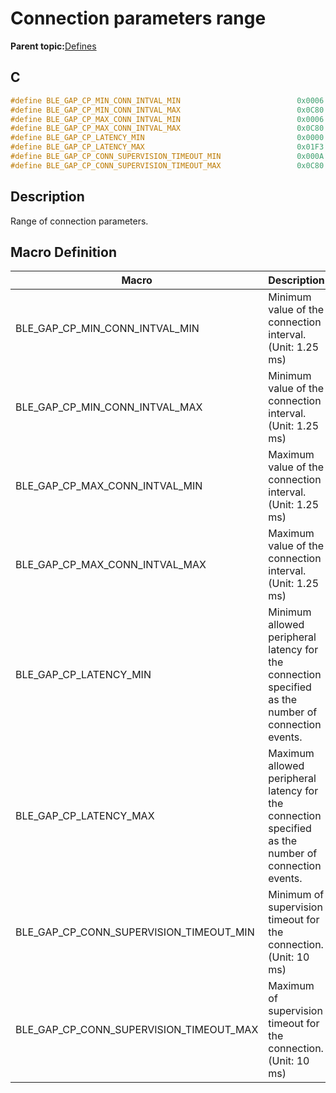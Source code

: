 # Connection parameters range

**Parent topic:**[Defines](GUID-FB430BFE-A9A9-473D-A588-1240BBD25ADD.md)

## C

```c
#define BLE_GAP_CP_MIN_CONN_INTVAL_MIN                          0x0006
#define BLE_GAP_CP_MIN_CONN_INTVAL_MAX                          0x0C80
#define BLE_GAP_CP_MAX_CONN_INTVAL_MIN                          0x0006
#define BLE_GAP_CP_MAX_CONN_INTVAL_MAX                          0x0C80
#define BLE_GAP_CP_LATENCY_MIN                                  0x0000
#define BLE_GAP_CP_LATENCY_MAX                                  0x01F3
#define BLE_GAP_CP_CONN_SUPERVISION_TIMEOUT_MIN                 0x000A
#define BLE_GAP_CP_CONN_SUPERVISION_TIMEOUT_MAX                 0x0C80
```

## Description

Range of connection parameters.

## Macro Definition

|Macro|Description|
|-----|-----------|
|BLE\_GAP\_CP\_MIN\_CONN\_INTVAL\_MIN|Minimum value of the connection interval. \(Unit: 1.25 ms\)|
|BLE\_GAP\_CP\_MIN\_CONN\_INTVAL\_MAX|Minimum value of the connection interval. \(Unit: 1.25 ms\)|
|BLE\_GAP\_CP\_MAX\_CONN\_INTVAL\_MIN|Maximum value of the connection interval. \(Unit: 1.25 ms\)|
|BLE\_GAP\_CP\_MAX\_CONN\_INTVAL\_MAX|Maximum value of the connection interval. \(Unit: 1.25 ms\)|
|BLE\_GAP\_CP\_LATENCY\_MIN|Minimum allowed peripheral latency for the connection specified as the number of connection events.|
|BLE\_GAP\_CP\_LATENCY\_MAX|Maximum allowed peripheral latency for the connection specified as the number of connection events.|
|BLE\_GAP\_CP\_CONN\_SUPERVISION\_TIMEOUT\_MIN|Minimum of supervision timeout for the connection. \(Unit: 10 ms\)|
|BLE\_GAP\_CP\_CONN\_SUPERVISION\_TIMEOUT\_MAX|Maximum of supervision timeout for the connection. \(Unit: 10 ms\)|

